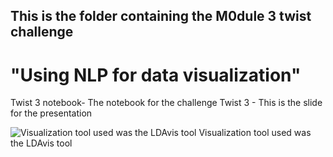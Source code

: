 ## This is the folder containing the M0dule 3 twist challenge

# "Using NLP for data visualization"

Twist 3 notebook- The notebook for the challenge
Twist 3 - This is the slide for the presentation

![Visualization tool used was the LDAvis tool](https://github.com/gno-lit/DSI/blob/main/Module%203/Twist/Pictures/image.png)
Visualization tool used was the LDAvis tool
